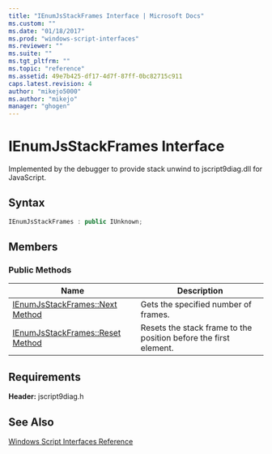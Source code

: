 ```yaml
---
title: "IEnumJsStackFrames Interface | Microsoft Docs"
ms.custom: ""
ms.date: "01/18/2017"
ms.prod: "windows-script-interfaces"
ms.reviewer: ""
ms.suite: ""
ms.tgt_pltfrm: ""
ms.topic: "reference"
ms.assetid: 49e7b425-df17-4d7f-87ff-0bc82715c911
caps.latest.revision: 4
author: "mikejo5000"
ms.author: "mikejo"
manager: "ghogen"
---
```

# IEnumJsStackFrames Interface
Implemented by the debugger to provide stack unwind to jscript9diag.dll for JavaScript.  
  
## Syntax  
  
```cpp
IEnumJsStackFrames : public IUnknown;  
```  
  
## Members  
  
### Public Methods  
  
|Name|Description|  
|----------|-----------------|  
|[IEnumJsStackFrames::Next Method](../../winscript/reference/ienumjsstackframes-next-method.md)|Gets the specified number of frames.|  
|[IEnumJsStackFrames::Reset Method](../../winscript/reference/ienumjsstackframes-reset-method.md)|Resets the stack frame to the position before the first element.|  
  
## Requirements  
 **Header:** jscript9diag.h  
  
## See Also  
 [Windows Script Interfaces Reference](../../winscript/reference/windows-script-interfaces-reference.md)
